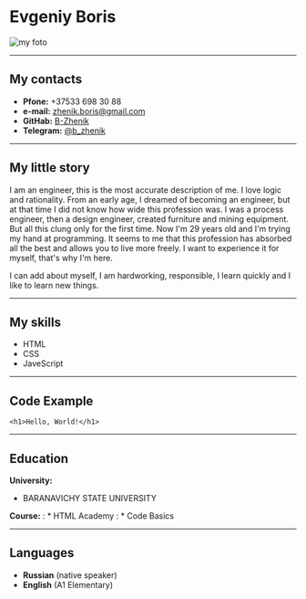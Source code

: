 # Evgeniy Boris 

![my foto](foto.jpg)

***

## My contacts

* **Pfone:** +37533 698 30 88
* **e-mail:** zhenik.boris@gmail.com
* **GitHab:** [B-Zhenik](https://github.com/B-Zhenik)
* **Telegram:** [@b_zhenik](https://t.me/b_zhenik)

***

## My little story

I am an engineer, this is the most accurate description of me. I love logic and rationality. From an early age, I dreamed of becoming an engineer, but at that time I did not know how wide this profession was. I was a process engineer, then a design engineer, created furniture and mining equipment. But all this clung only for the first time. Now I'm 29 years old and I'm trying my hand at programming. It seems to me that this profession has absorbed all the best and allows you to live more freely. I want to experience it for myself, that's why I'm here.

I can add about myself, I am hardworking, responsible, I learn quickly and I like to learn new things.

***

## My skills

* HTML
* CSS
* JaveScript

***

## Code Example

```
<h1>Hello, World!</h1>
```

***

## Education

**University:**
* BARANAVICHY STATE UNIVERSITY


**Course:**
: * HTML Academy 
: * Code Basics

***

## Languages
* **Russian** (native speaker)
* **English** (A1 Elementary)